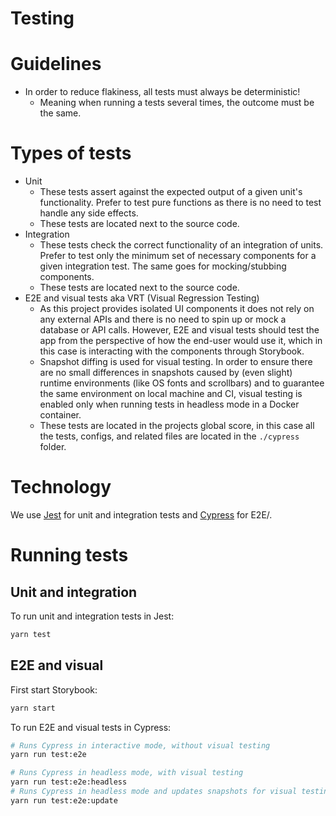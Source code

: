 # Testing

# Guidelines
- In order to reduce flakiness, all tests must always be deterministic!
  - Meaning when running a tests several times, the outcome must be the same.
# Types of tests
- Unit
  - These tests assert against the expected output of a given unit's functionality. Prefer to test pure functions as there is no need to test handle any side effects.
  - These tests are located next to the source code.
- Integration
  - These tests check the correct functionality of an integration of units. Prefer to test only the minimum set of necessary components for a given integration test. The same goes for mocking/stubbing components.
  - These tests are located next to the source code.
- E2E and visual tests aka VRT (Visual Regression Testing)
  - As this project provides isolated UI components it does not rely on any external APIs and there is no need to spin up or mock a database or API calls. However, E2E and visual tests should test the app from the perspective of how the end-user would use it, which in this case is interacting with the components through Storybook.
  - Snapshot diffing is used for visual testing. In order to ensure there are no small differences in snapshots caused by (even slight) runtime environments (like OS fonts and scrollbars) and to guarantee the same environment on local machine and CI, visual testing is enabled only when running tests in headless mode in a Docker container.
  - These tests are located in the projects global score, in this case all the tests, configs, and related files are located in the `./cypress` folder.

# Technology
We use [Jest](https://jestjs.io/) for unit and integration tests and [Cypress](https://www.cypress.io/) for E2E/.

# Running tests

## Unit and integration

To run unit and integration tests in Jest:
```bash
yarn test
```

## E2E and visual

First start Storybook:
```bash
yarn start
```

To run E2E and visual tests in Cypress:
```bash
# Runs Cypress in interactive mode, without visual testing
yarn run test:e2e

# Runs Cypress in headless mode, with visual testing
yarn run test:e2e:headless
# Runs Cypress in headless mode and updates snapshots for visual testing
yarn run test:e2e:update
```

